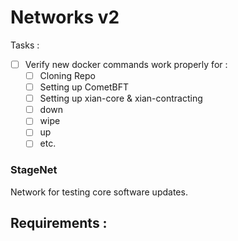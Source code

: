 # Networks v2

Tasks :
- [ ] Verify new docker commands work properly for :
  - [ ] Cloning Repo
  - [ ] Setting up CometBFT
  - [ ] Setting up xian-core & xian-contracting
  - [ ] down
  - [ ] wipe
  - [ ] up
  - [ ] etc.

### StageNet

Network for testing core software updates.

Requirements : 
- 